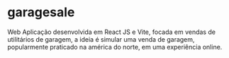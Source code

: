 # garagesale
Web Aplicação desenvolvida em React JS e Vite, focada em vendas de utilitários de garagem, a ideia é simular uma venda de garagem, popularmente praticado na américa do norte, em uma experiência online.
